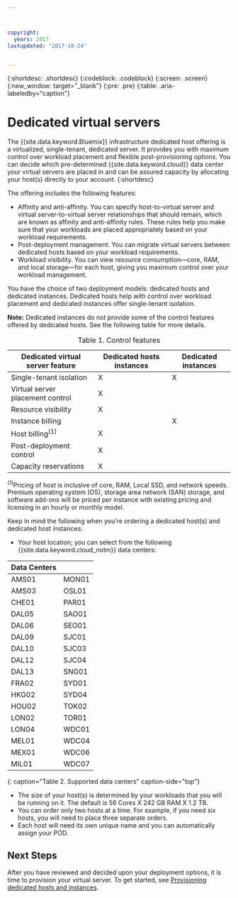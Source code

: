 ```yaml
---



copyright:
  years: 2017
lastupdated: "2017-10-24"


---
```


{:shortdesc: .shortdesc}
{:codeblock: .codeblock}
{:screen: .screen}
{:new_window: target="_blank"}
{:pre: .pre}
{:table: .aria-labeledby="caption"}


# Dedicated virtual servers
The {{site.data.keyword.Bluemix}} infrastructure dedicated host offering is a virtualized, single-tenant, dedicated server. It provides you with maximum control over workload placement and flexible post-provisioning options. You can decide which pre-determined {{site.data.keyword.cloud}} data center your virtual servers are placed in and can be assured capacity by allocating your host(s) directly to your account.
{:shortdesc}

The offering includes the following features: 

* Affinity and anti-affinity. You can specify host-to-virtual server and virtual server-to-virtual server relationships that should remain, which are known as affinity and anti-affinity rules. These rules help you make sure that your workloads are placed appropriately based on your workload requirements.
* Post-deployment management. You can migrate virtual servers between dedicated hosts based on your workload requirements.
* Workload visibility. You can view resource consumption—core, RAM, and local storage—for each host, giving you maximum control over your workload management.

You have the choice of two deployment models: dedicated hosts and dedicated instances. Dedicated hosts help with control over workload placement and dedicated instances offer single-tenant isolation. 

**Note:** Dedicated instances do not provide some of the control features offered by dedicated hosts.  See the following table for more details. 
<table>
<CAPTION>Table 1. Control features</CAPTION>
<THEAD>
<TR>
<th>Dedicated virtual server feature</th>
<th>Dedicated hosts instances</th>
<th>Dedicated instances</th>
</TR>
</THEAD>
<TBODY>
<tr>
<td>Single-tenant isolation</td>
<td>X</td>
<td>X</td>
</tr>
<tr>
<td>Virtual server placement control</td>
<td>X</td>
<td></td>
</tr>
<tr>
<td>Resource visibility</td>
<td>X</td>
<td></td>
</tr>
<tr>
<td>Instance billing</td>
<td></td>
<td>X</td>
</tr>
<tr>
<td>Host billing<sup>(1)</sup></td>
<td>X</td>
<td></td>
</tr>
<tr>
<td>Post-deployment control</td>
<td>X</td>
<td></td>
</tr>
<tr>
<td>Capacity reservations</td>
<td>X</td>
<td></td>
</tr>
</TBODY>
</table>


<sup>(1)</sup>Pricing of host is inclusive of core, RAM, Local SSD, and network speeds. Premium operating system (OS), storage area network (SAN) storage, and software add-ons will be priced per instance with existing pricing and licensing in an hourly or monthly model.

Keep in mind the following when you’re ordering a dedicated host(s) and dedicated host instances:

* Your host location; you can select from the following {{site.data.keyword.cloud_notm}} data centers:
      
| Data Centers          ||
| ------------ | ------- | 
|AMS01         |  MON01  |
|AMS03         |  OSL01  |
|CHE01         |  PAR01  |
|DAL05         |  SAO01  |
|DAL06         |  SEO01  |
|DAL09         |  SJC01  |
|DAL10         |  SJC03  |
|DAL12         |  SJC04  |
|DAL13         |  SNG01  | 
|FRA02         |  SYD01  |
|HKG02         |  SYD04  |
|HOU02         |  TOK02  |
|LON02         |  TOR01  |
|LON04         |  WDC01  |
|MEL01         |  WDC04  |
|MEX01         |  WDC06  |
|MIL01         |  WDC07  |
{: caption="Table 2. Supported data centers" caption-side="top"}

* The size of your host(s) is determined by your workloads that you will be running on it. The default is 56 Cores X 242 GB RAM X 1.2 TB. 
* You can order only two hosts at a time. For example, if you need six hosts, you will need to place three separate orders.
* Each host will need its own unique name and you can automatically assign your POD.

## Next Steps

After you have reviewed and decided upon your deployment options, it is time to provision your virtual server. To get started, see [Provisioning dedicated hosts and instances](../vsi/vsi_provision_dedicated.html).



  
